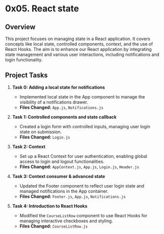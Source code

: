 # 0x05. React state

## Overview

This project focuses on managing state in a React application. It covers concepts like local state, controlled components, context, and the use of React Hooks. The aim is to enhance our React application by integrating state management and various user interactions, including notifications and login functionality.

## Project Tasks

1. **Task 0: Adding a local state for notifications**
   - Implemented local state in the App component to manage the visibility of a notifications drawer.
   - **Files Changed:** `App.js`, `Notifications.js`

2. **Task 1: Controlled components and state callback**
   - Created a login form with controlled inputs, managing user login state on submission.
   - **Files Changed:** `Login.js`

3. **Task 2: Context**
   - Set up a React Context for user authentication, enabling global access to login and logout functionalities.
   - **Files Changed:** `AppContext.js`, `App.js`, `Login.js`, `Header.js`

4. **Task 3: Context consumer & advanced state**
   - Updated the Footer component to reflect user login state and managed notifications in the App container.
   - **Files Changed:** `Footer.js`, `App.js`, `Notifications.js`

5. **Task 4: Introduction to React Hooks**
   - Modified the `CourseListRow` component to use React Hooks for managing interactive checkboxes and styling.
   - **Files Changed:** `CourseListRow.js`